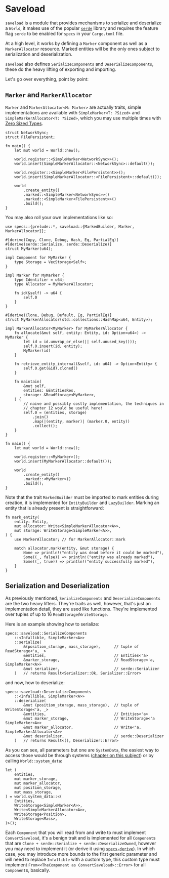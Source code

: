 # Saveload

`saveload` is a module that provides mechanisms to serialize and deserialize a
`World`, it makes use of the popular [`serde`] library and requires the feature
flag `serde` to be enabled for `specs` in your `Cargo.toml` file.

At a high level, it works by defining a `Marker` component as well as a
`MarkerAllocator` resource. Marked entities will be the only ones subject to
serialization and deserialization.

`saveload` also defines `SerializeComponents` and `DeserializeComponents`,
these do the heavy lifting of exporting and importing.

Let's go over everything, point by point:

## `Marker` and `MarkerAllocator`

`Marker` and `MarkerAllocator<M: Marker>` are actually traits, simple
implementations are available with `SimpleMarker<T: ?Sized>` and
`SimpleMarkerAllocator<T: ?Sized>`, which you may use multiple times with
[Zero Sized Types].

```rust,ignore
struct NetworkSync;
struct FilePersistent;

fn main() {
    let mut world = World::new();

    world.register::<SimpleMarker<NetworkSync>>();
    world.insert(SimpleMarkerAllocator::<NetworkSync>::default());

    world.register::<SimpleMarker<FilePersistent>>();
    world.insert(SimpleMarkerAllocator::<FilePersistent>::default());

    world
        .create_entity()
        .marked::<SimpleMarker<NetworkSync>>()
        .marked::<SimpleMarker<FilePersistent>>()
        .build();
}

```

You may also roll your own implementations like so:

```rust,ignore
use specs::{prelude::*, saveload::{MarkedBuilder, Marker, MarkerAllocator}};

#[derive(Copy, Clone, Debug, Hash, Eq, PartialEq)]
#[derive(serde::Serialize, serde::Deserialize)]
struct MyMarker(u64);

impl Component for MyMarker {
    type Storage = VecStorage<Self>;
}

impl Marker for MyMarker {
    type Identifier = u64;
    type Allocator = MyMarkerAllocator;

    fn id(&self) -> u64 {
        self.0
    }
}

#[derive(Clone, Debug, Default, Eq, PartialEq)]
struct MyMarkerAllocator(std::collections::HashMap<u64, Entity>);

impl MarkerAllocator<MyMarker> for MyMarkerAllocator {
    fn allocate(&mut self, entity: Entity, id: Option<u64>) -> MyMarker {
        let id = id.unwrap_or_else(|| self.unused_key()));
        self.0.insert(id, entity);
        MyMarker(id)
    }

    fn retrieve_entity_internal(&self, id: u64) -> Option<Entity> {
        self.0.get(&id).cloned()
    }

    fn maintain(
        &mut self,
        entities: &EntitiesRes,
        storage: &ReadStorage<MyMarker>,
    ) {
        // naive and possibly costly implementation, the techniques in
        // chapter 12 would be useful here!
        self.0 = (entities, storage)
            .join()
            .map(|(entity, marker)| (marker.0, entity))
            .collect();
    }
}

fn main() {
    let mut world = World::new();

    world.register::<MyMarker>();
    world.insert(MyMarkerAllocator::default());

    world
        .create_entity()
        .marked::<MyMarker>()
        .build();
}
```

Note that the trait `MarkedBuilder` must be imported to mark entities during
creation, it is implemented for `EntityBuilder` and `LazyBuilder`. Marking an
entity that is already present is straightforward:

```rust,ignore
fn mark_entity(
    entity: Entity,
    mut allocator: Write<SimpleMarkerAllocator<A>>,
    mut storage: WriteStorage<SimpleMarker<A>>,
) {
    use MarkerAllocator; // for MarkerAllocator::mark

    match allocator.mark(entity, &mut storage) {
        None => println!("entity was dead before it could be marked"),
        Some((_, false)) => println!("entity was already marked"),
        Some((_, true)) => println!("entity successfully marked"),
    }
}
```

## Serialization and Deserialization

As previously mentioned, `SerializeComponents` and `DeserializeComponents` are
the two heavy lifters. They're traits as well, however, that's just an
implementation detail, they are used like functions. They're implemented over
tuples of up to 16 `ReadStorage`/`WriteStorage`.

Here is an example showing how to serialize:

```rust,ignore
specs::saveload::SerializeComponents
    ::<Infallible, SimpleMarker<A>>
    ::serialize(
        &(position_storage, mass_storage),      // tuple of ReadStorage<'a, _>
        &entities,                              // Entities<'a>
        &marker_storage,                        // ReadStorage<'a, SimpleMarker<A>>
        &mut serializer,                        // serde::Serializer
    )   // returns Result<Serializer::Ok, Serializer::Error>
```

and now, how to deserialize:

```rust,ignore
specs::saveload::DeserializeComponents
    ::<Infallible, SimpleMarker<A>>
    ::deserialize(
        &mut (position_storage, mass_storage),  // tuple of WriteStorage<'a, _>
        &entities,                              // Entities<'a>
        &mut marker_storage,                    // WriteStorage<'a SimpleMarker<A>>
        &mut marker_allocator,                  // Write<'a, SimpleMarkerAllocator<A>>
        &mut deserializer,                      // serde::Deserializer
    )   // returns Result<(), Deserializer::Error>
```

As you can see, all parameters but one are `SystemData`, the easiest way to
access those would be through systems ([chapter on this subject][c6]) or by
calling `World::system_data`:

```rust,ignore
let (
    entities,
    mut marker_storage,
    mut marker_allocator,
    mut position_storage,
    mut mass_storage,
) = world.system_data::<(
    Entities,
    WriteStorage<SimpleMarker<A>>,
    Write<SimpleMarkerAllocator<A>>,
    WriteStorage<Position>,
    WriteStorage<Mass>,
)>();
```

Each `Component` that you will read from and write to must implement
`ConvertSaveload`, it's a benign trait and is implemented for all `Component`s
that are `Clone + serde::Serialize + serde::DeserializeOwned`, however you may
need to implement it (or derive it using [`specs-derive`]). In which case, you
may introduce more bounds to the first generic parameter and will need to
replace `Infallible` with a custom type, this custom type must implement
`From<<TheComponent as ConvertSaveload>::Error>` for all `Component`s,
basically.

[Zero Sized Types]: https://doc.rust-lang.org/nomicon/exotic-sizes.html#zero-sized-types-zsts
[`newtype`]: https://doc.rust-lang.org/1.0.0/style/features/types/newtype.html
[`serde`]: https://docs.rs/serde
[`specs-derive`]: https://docs.rs/specs-derive
[c6]: ./06_system_data.html
